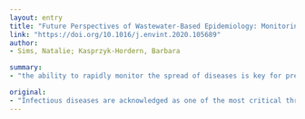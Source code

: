 ```yaml
---
layout: entry
title: "Future Perspectives of Wastewater-Based Epidemiology: Monitoring Infectious Disease Spread and Resistance to the Community Level"
link: "https://doi.org/10.1016/j.envint.2020.105689"
author:
- Sims, Natalie; Kasprzyk-Hordern, Barbara

summary:
- "the ability to rapidly monitor the spread of diseases is key for prevention, intervention and control. Wastewater-Based Epidemiology (WBE) is a new epidemiology tool that has potential to act as a complementary approach for current infectious disease surveillance systems and an early warning system for disease outbreaks. WBE postulates that through the analysis of population pooled wastewater, infectious disease and resistance spread, the emergence of new disease outbreak to the community level can be monitored comprehensively and in real-time. The manuscript provides critical overview of infectious diseases is crucial for prevention and control, but several limitations exist for current surveillance systems."

original:
- "Infectious diseases are acknowledged as one of the most critical threats to global public health today. Climate change, unprecedented population growth with accelerated rates of antimicrobial resistance, have resulted in both the emergence of novel pathogenic organisms and the re-emergence of infections that were once controlled. The consequences have led to an increased vulnerability to infectious diseases globally. The ability to rapidly monitor the spread of diseases is key for prevention, intervention and control, however several limitations exist for current surveillance systems and the capacity to cope with the rapid population growth and environmental changes. Wastewater-Based Epidemiology (WBE) is a new epidemiology tool that has potential to act as a complementary approach for current infectious disease surveillance systems and an early warning system for disease outbreaks. WBE postulates that through the analysis of population pooled wastewater, infectious disease and resistance spread, the emergence of new disease outbreak to the community level can be monitored comprehensively and in real-time. This manuscript provides critical overview of current infectious disease surveillance status, as well as it introduces WBE and its recent advancements. It also provides recommendations for further development required for WBE application as an effective tool for infectious disease surveillance."
---
```


